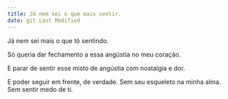 ```yaml
---
title: Já nem sei o que mais sentir.
date: git Last Modified
---
```


Já nem sei mais o que tô sentindo.

Só queria dar fechamento a essa angústia no meu coração.

E parar de sentir esse misto de angústia com nostalgia e dor.

E poder seguir em frente, de verdade. Sem seu esqueleto na minha alma. Sem sentir medo de ti.
